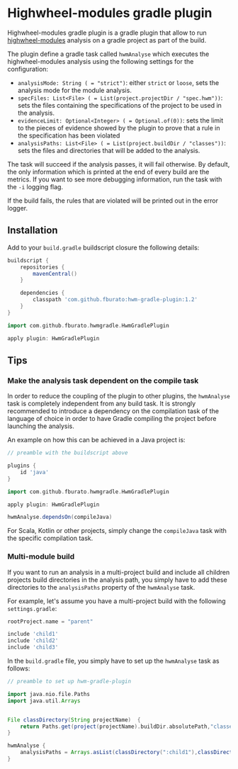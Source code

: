 # Highwheel-modules gradle plugin

Highwheel-modules gradle plugin is a gradle plugin that allow to run 
[highwheel-modules](https://github.com/fburato/highwheel-modules) analysis
on a gradle project as part of the build.

The plugin define a gradle task called `hwmAnalyse` which executes the highwheel-modules analysis using the following
settings for the configuration:

* `analysisMode: String ( = "strict")`: either `strict` or `loose`,  sets the analysis mode for the module analysis.
* `specFiles: List<File> ( = List(project.projectDir / "spec.hwm"))`: sets the files containing
the specifications of the project to be used in the analysis.
* `evidenceLimit: Optional<Integer> ( = Optional.of(0))`: sets the limit to the pieces of evidence showed by the plugin to prove that a rule in the 
specification has been violated
* `analysisPaths: List<File> ( = List(project.buildDir / "classes"))`: sets the files and directories that will
 be added to the analysis.

The task will succeed if the analysis passes, it will fail otherwise. By default, the only information which is printed
at the end of every build are the metrics. If you want to see more debugging information, run the task with the `-i`
logging flag.

If the build fails, the rules that are violated will be printed out in the error logger.

## Installation

Add to your `build.gradle` buildscript closure the following details:

```groovy
buildscript {
    repositories {
        mavenCentral()
    }

    dependencies {
        classpath 'com.github.fburato:hwm-gradle-plugin:1.2'
    }
}

import com.github.fburato.hwmgradle.HwmGradlePlugin

apply plugin: HwmGradlePlugin
```

## Tips

### Make the analysis task dependent on the compile task

In order to reduce the coupling of the plugin to other plugins, the `hwmAnalyse` task is completely independent
from any build task. It is strongly recommended to introduce a dependency on the compilation task of the language of
choice in order to have Gradle compiling the project before launching the analysis.

An example on how this can be achieved in a Java project is:

```groovy
// preamble with the buildscript above

plugins {
    id 'java'
}

import com.github.fburato.hwmgradle.HwmGradlePlugin

apply plugin: HwmGradlePlugin

hwmAnalyse.dependsOn(compileJava)
```

For Scala, Kotlin or other projects, simply change the `compileJava` task with the specific compilation task.

### Multi-module build

If you want to run an analysis in a multi-project build and include all children projects build directories in the
analysis path, you simply have to add these directories to the `analysisPaths` property of the `hwmAnalyse` task.

For example, let's assume you have a multi-project build with the following `settings.gradle`:

```groovy
rootProject.name = "parent"

include 'child1'
include 'child2'
include 'child3'
``` 

In the `build.gradle` file, you simply have to set up the `hwmAnalyse` task as follows:

```groovy
// preamble to set up hwm-gradle-plugin

import java.nio.file.Paths
import java.util.Arrays


File classDirectory(String projectName)  {
    return Paths.get(project(projectName).buildDir.absolutePath,"classes").toFile()
}

hwmAnalyse {
    analysisPaths = Arrays.asList(classDirectory(":child1"),classDirectory(":child2"),classDirectory(":child3"))
}
```
